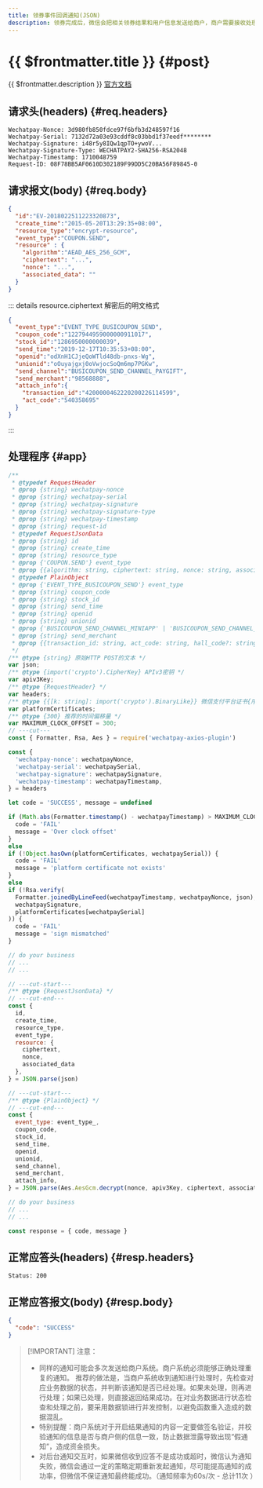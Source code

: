 ```yaml
---
title: 领券事件回调通知(JSON)
description: 领券完成后，微信会把相关领券结果和用户信息发送给商户，商户需要接收处理，并按照文档规范返回应答。出于安全的考虑，我们对支付结果数据进行了加密，商户需要先对通知数据进行解密，才能得到支付结果数据。
---
```


# {{ $frontmatter.title }} {#post}

{{ $frontmatter.description }} [官方文档](https://pay.weixin.qq.com/docs/partner/apis/merchant-exclusive-coupon/coupon/busicoupon-send.html)

## 请求头(headers) {#req.headers}

```ansi
Wechatpay-Nonce: 3d980fb850fdce97f6bfb3d248597f16
Wechatpay-Serial: 7132d72a03e93cddf8c03bbd1f37eedf********
Wechatpay-Signature: i48r5y8IQw1qpTO+ywoV...
Wechatpay-Signature-Type: WECHATPAY2-SHA256-RSA2048
Wechatpay-Timestamp: 1710048759
Request-ID: 08F78BB5AF0610D302189F99DD5C20BA56F89845-0
```

## 请求报文(body) {#req.body}

```json
{
  "id":"EV-2018022511223320873",
  "create_time":"2015-05-20T13:29:35+08:00",
  "resource_type":"encrypt-resource",
  "event_type":"COUPON.SEND",
  "resource" : {
    "algorithm":"AEAD_AES_256_GCM",
    "ciphertext": "...",
    "nonce": "...",
    "associated_data": ""
  }
}
```

::: details resource.ciphertext 解密后的明文格式

```json
{
  "event_type":"EVENT_TYPE_BUSICOUPON_SEND",
  "coupon_code":"1227944959000000911017",
  "stock_id":"1286950000000039",
  "send_time":"2019-12-17T10:35:53+08:00",
  "openid":"odXnH1CJjeQoWTld48db-pnxs-Wg",
  "unionid":"oOuyajgxj0oVwjocSoQm6mp7PGKw",
  "send_channel":"BUSICOUPON_SEND_CHANNEL_PAYGIFT",
  "send_merchant":"98568888",
  "attach_info":{
    "transaction_id":"4200000462220200226114599",
    "act_code":"540358695"
  }
}
```
:::

## 处理程序 {#app}

```js twoslash
/**
 * @typedef RequestHeader
 * @prop {string} wechatpay-nonce
 * @prop {string} wechatpay-serial
 * @prop {string} wechatpay-signature
 * @prop {string} wechatpay-signature-type
 * @prop {string} wechatpay-timestamp
 * @prop {string} request-id
 * @typedef RequestJsonData
 * @prop {string} id
 * @prop {string} create_time
 * @prop {string} resource_type
 * @prop {'COUPON.SEND'} event_type
 * @prop {{algorithm: string, ciphertext: string, nonce: string, associated_data: string}} resource
 * @typedef PlainObject
 * @prop {'EVENT_TYPE_BUSICOUPON_SEND'} event_type
 * @prop {string} coupon_code
 * @prop {string} stock_id
 * @prop {string} send_time
 * @prop {string} openid
 * @prop {string} unionid
 * @prop {'BUSICOUPON_SEND_CHANNEL_MINIAPP' | 'BUSICOUPON_SEND_CHANNEL_API' | 'BUSICOUPON_SEND_CHANNEL_PAYGIFT' | 'BUSICOUPON_SEND_CHANNEL_H5' | 'BUSICOUPON_SEND_CHANNEL_FTOF' | 'BUSICOUPON_SEND_CHANNEL_MEMBERCARD_ACT' | 'BUSICOUPON_SEND_CHANNEL_HALL' | 'BUSICOUPON_SEND_CHANNEL_JSAPI' | 'BUSICOUPON_SEND_CHANNEL_MINI_APP_LIVE' | 'BUSICOUPON_SEND_CHANNEL_WECHAT_SEARCH' | 'BUSICOUPON_SEND_CHANNEL_PAY_HAS_DISCOUNT' | 'BUSICOUPON_SEND_CHANNEL_WECHAT_AD' | 'BUSICOUPON_SEND_CHANNEL_RIGHTS_PLATFORM' | 'BUSICOUPON_SEND_CHANNEL_RECEIVE_MONEY_GIFT' | 'BUSICOUPON_SEND_CHANNEL_MEMBER_PAY_RIGHT' | 'BUSICOUPON_SEND_CHANNEL_BUSI_SMART_RETAIL' | 'BUSICOUPON_SEND_CHANNEL_FINDER_LIVEROOM'} send_channel
 * @prop {string} send_merchant
 * @prop {{transaction_id: string, act_code: string, hall_code?: string, hall_belong_mch_id?: number, card_id?: string, activity_id?: string}} attach_info
 */
/** @type {string} 原始HTTP POST的文本 */
var json;
/** @type {import('crypto').CipherKey} APIv3密钥 */
var apiv3Key;
/** @type {RequestHeader} */
var headers;
/** @type {{[k: string]: import('crypto').BinaryLike}} 微信支付平台证书{序列号:实例}键值对 */
var platformCertificates;
/** @type {300} 推荐的时间偏移量 */
var MAXIMUM_CLOCK_OFFSET = 300;
// ---cut---
const { Formatter, Rsa, Aes } = require('wechatpay-axios-plugin')

const {
  'wechatpay-nonce': wechatpayNonce,
  'wechatpay-serial': wechatpaySerial,
  'wechatpay-signature': wechatpaySignature,
  'wechatpay-timestamp': wechatpayTimestamp,
} = headers

let code = 'SUCCESS', message = undefined

if (Math.abs(Formatter.timestamp() - wechatpayTimestamp) > MAXIMUM_CLOCK_OFFSET) {
  code = 'FAIL'
  message = 'Over clock offset'
}
else
if (!Object.hasOwn(platformCertificates, wechatpaySerial)) {
  code = 'FAIL'
  message = 'platform certificate not exists'
}
else
if (!Rsa.verify(
  Formatter.joinedByLineFeed(wechatpayTimestamp, wechatpayNonce, json),
  wechatpaySignature,
  platformCertificates[wechatpaySerial]
)) {
  code = 'FAIL'
  message = 'sign mismatched'
}

// do your business
// ...
// ...

// ---cut-start---
/** @type {RequestJsonData} */
// ---cut-end---
const {
  id,
  create_time,
  resource_type,
  event_type,
  resource: {
    ciphertext,
    nonce,
    associated_data
  },
} = JSON.parse(json)

// ---cut-start---
/** @type {PlainObject} */
// ---cut-end---
const {
  event_type: event_type_,
  coupon_code,
  stock_id,
  send_time,
  openid,
  unionid,
  send_channel,
  send_merchant,
  attach_info,
} = JSON.parse(Aes.AesGcm.decrypt(nonce, apiv3Key, ciphertext, associated_data))

// do your business
// ...
// ...

const response = { code, message }
```

## 正常应答头(headers) {#resp.headers}

```ansi
Status: 200
```

## 正常应答报文(body) {#resp.body}

```json
{
  "code": "SUCCESS"
}
```

> [!IMPORTANT] 注意：
> - 同样的通知可能会多次发送给商户系统。商户系统必须能够正确处理重复的通知。 推荐的做法是，当商户系统收到通知进行处理时，先检查对应业务数据的状态，并判断该通知是否已经处理。如果未处理，则再进行处理；如果已处理，则直接返回结果成功。在对业务数据进行状态检查和处理之前，要采用数据锁进行并发控制，以避免函数重入造成的数据混乱。
> - 特别提醒：商户系统对于开启结果通知的内容一定要做签名验证，并校验通知的信息是否与商户侧的信息一致，防止数据泄露导致出现“假通知”，造成资金损失。
> - 对后台通知交互时，如果微信收到应答不是成功或超时，微信认为通知失败，微信会通过一定的策略定期重新发起通知，尽可能提高通知的成功率，但微信不保证通知最终能成功。（通知频率为60s/次 - 总计11次 ）
